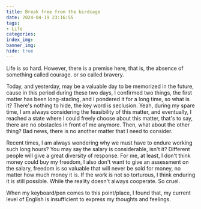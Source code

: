 ```yaml
---
title: Break free from the birdcage
date: 2024-04-19 23:16:55
tags:
- Life
categories:
index_img:
banner_img:
hide: true
---
```


Life is so hard. However, there is a premise here, that is, the absence of something called courage. or so called bravery.

Today, and yesterday, may be a valuable day to be memorized in the future, cause in this period during these two days, I confirmed two things, the first matter has been long-stading, and I pondered it for a long time, so what is it? There's nothing to hide, the key word is seclusion. Yeah, during my spare time, I am always considering the feasibility of this matter, and eventually, I reached a state where I could freely choose about this matter, that's to say, there are no obstacles in front of me anymore. Then, what about the other thing? Bad news, there is no another matter that I need to consider.

Recent times, I am always wondering why we must have to endure working such long hours? You may say the salary is considerable, isn't it? Different people will give a great diversity of response. For me, at least, I don't think money could buy my freedom, I also don't want to give an assessment on the salary, freedom is so valuable that will never be sold for money, no matter how much money it is. If the work is not so torturous, I think enduring it is still possible. While the reality doesn't always cooperate. So cruel.

When my keyboard/pen comes to this point/place, I found that, my current level of English is insufficient to express my thoughts and feelings.


